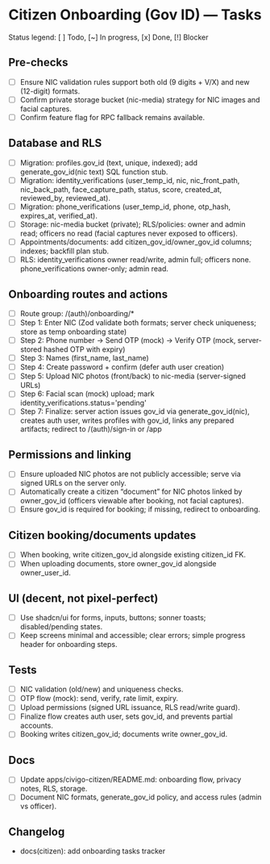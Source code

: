 # Citizen Onboarding (Gov ID) — Tasks

Status legend: [ ] Todo, [~] In progress, [x] Done, [!] Blocker

## Pre-checks

- [ ] Ensure NIC validation rules support both old (9 digits + V/X) and new (12-digit) formats.
- [ ] Confirm private storage bucket (nic-media) strategy for NIC images and facial captures.
- [ ] Confirm feature flag for RPC fallback remains available.

## Database and RLS

- [ ] Migration: profiles.gov_id (text, unique, indexed); add generate_gov_id(nic text) SQL function stub.
- [ ] Migration: identity_verifications (user_temp_id, nic, nic_front_path, nic_back_path, face_capture_path, status, score, created_at, reviewed_by, reviewed_at).
- [ ] Migration: phone_verifications (user_temp_id, phone, otp_hash, expires_at, verified_at).
- [ ] Storage: nic-media bucket (private); RLS/policies: owner and admin read; officers no read (facial captures never exposed to officers).
- [ ] Appointments/documents: add citizen_gov_id/owner_gov_id columns; indexes; backfill plan stub.
- [ ] RLS: identity_verifications owner read/write, admin full; officers none. phone_verifications owner-only; admin read.

## Onboarding routes and actions

- [ ] Route group: /(auth)/onboarding/*
- [ ] Step 1: Enter NIC (Zod validate both formats; server check uniqueness; store as temp onboarding state)
- [ ] Step 2: Phone number → Send OTP (mock) → Verify OTP (mock, server-stored hashed OTP with expiry)
- [ ] Step 3: Names (first_name, last_name)
- [ ] Step 4: Create password + confirm (defer auth user creation)
- [ ] Step 5: Upload NIC photos (front/back) to nic-media (server-signed URLs)
- [ ] Step 6: Facial scan (mock) upload; mark identity_verifications.status='pending'
- [ ] Step 7: Finalize: server action issues gov_id via generate_gov_id(nic), creates auth user, writes profiles with gov_id, links any prepared artifacts; redirect to /(auth)/sign-in or /app

## Permissions and linking

- [ ] Ensure uploaded NIC photos are not publicly accessible; serve via signed URLs on the server only.
- [ ] Automatically create a citizen “document” for NIC photos linked by owner_gov_id (officers viewable after booking, not facial captures).
- [ ] Ensure gov_id is required for booking; if missing, redirect to onboarding.

## Citizen booking/documents updates

- [ ] When booking, write citizen_gov_id alongside existing citizen_id FK.
- [ ] When uploading documents, store owner_gov_id alongside owner_user_id.

## UI (decent, not pixel-perfect)

- [ ] Use shadcn/ui for forms, inputs, buttons; sonner toasts; disabled/pending states.
- [ ] Keep screens minimal and accessible; clear errors; simple progress header for onboarding steps.

## Tests

- [ ] NIC validation (old/new) and uniqueness checks.
- [ ] OTP flow (mock): send, verify, rate limit, expiry.
- [ ] Upload permissions (signed URL issuance, RLS read/write guard).
- [ ] Finalize flow creates auth user, sets gov_id, and prevents partial accounts.
- [ ] Booking writes citizen_gov_id; documents write owner_gov_id.

## Docs

- [ ] Update apps/civigo-citizen/README.md: onboarding flow, privacy notes, RLS, storage.
- [ ] Document NIC formats, generate_gov_id policy, and access rules (admin vs officer).

## Changelog

- docs(citizen): add onboarding tasks tracker


